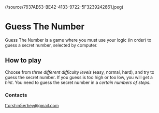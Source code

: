 (/source/7937AE63-BE42-4133-9722-5F3239242861.jpeg)
# Guess The Number

Guess The Number is a game where you must use your logic (in order) to guess a secret number, selected by computer.

## How to play
Choose from *three different difficulty levels* (easy, normal, hard), and try to guess the secret number. If you guess is too high or too low, you will get a *hint*. You need to guess the secret number in a *certain numbers of steps*.


### Contacts
ttorshin5erhey@gmail.com
